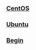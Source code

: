 ### [CentOS](https://github.com/AV-ghub/PostgreSQL-Cloud-Solutions/blob/main/Linux/CentOS/Intro/Installation/001%20Installation.md)

### [Ubuntu](https://github.com/AV-ghub/PostgreSQL-Cloud-Solutions/blob/main/Linux/Ubuntu/001%20Installation.md)

### [Begin](https://github.com/AV-ghub/PostgreSQL-Cloud-Solutions/tree/main/Linux/Linux%20%D0%B4%D0%BB%D1%8F%20%D0%BD%D0%B0%D1%87%D0%B8%D0%BD%D0%B0%D1%8E%D1%89%D0%B8%D1%85)
